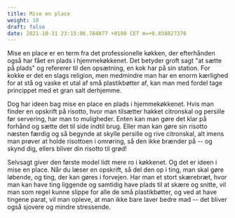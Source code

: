 ```yaml
---
title: Mise en place
weight: 10
draft: false
date: 2021-10-31 23:15:06.784077 +0100 CET m=+0.038827376
---
```



Mise en place er en term fra det professionelle køkken, der efterhånden
også har fået en plads i hjemmekøkkenet. Det betyder groft sagt "at
sætte på plads" og refererer til den opsætning, en kok har på sin
station. For kokke er det en slags religion, men medmindre man har en
enorm kærlighed for at stå og vaske et utal af små plastikbøtter af, kan
man med fordel tage princippet med et gran salt derhjemme.

Dog har ideen bag mise en place en plads i hjemmekøkkenet. Hvis man
finder en opskrift på risotto, hvor man tilsætter hakket citronskal og
persille før servering, har man to muligheder. Enten kan man gøre det
klar på forhånd og sætte det til side indtil brug. Eller man kan gøre
sin risotto næsten færdig og så begynde at skylle persille og rive
citronskal, alt imens man prøver at holde risottoen i omrøring, så den
ikke brænder på -- og skynd dig, ellers bliver din risotto til grød!

Selvsagt giver den første model lidt mere ro i køkkenet. Og det er ideen
i mise en place. Når du læser en opskrift, så del den op i ting, man
skal gøre løbende, og ting, der kan gøres i forvejen. Har man et stort
skærebræt, hvor man kan have ting liggende og samtidig have plads til at
skære og snitte, vil man som regel kunne slippe for alle de små
plastikbøtter, og ved at have tingene parat, vil man opleve, at man ikke
bare laver bedre mad -- det bliver også sjovere og mindre stressende.

